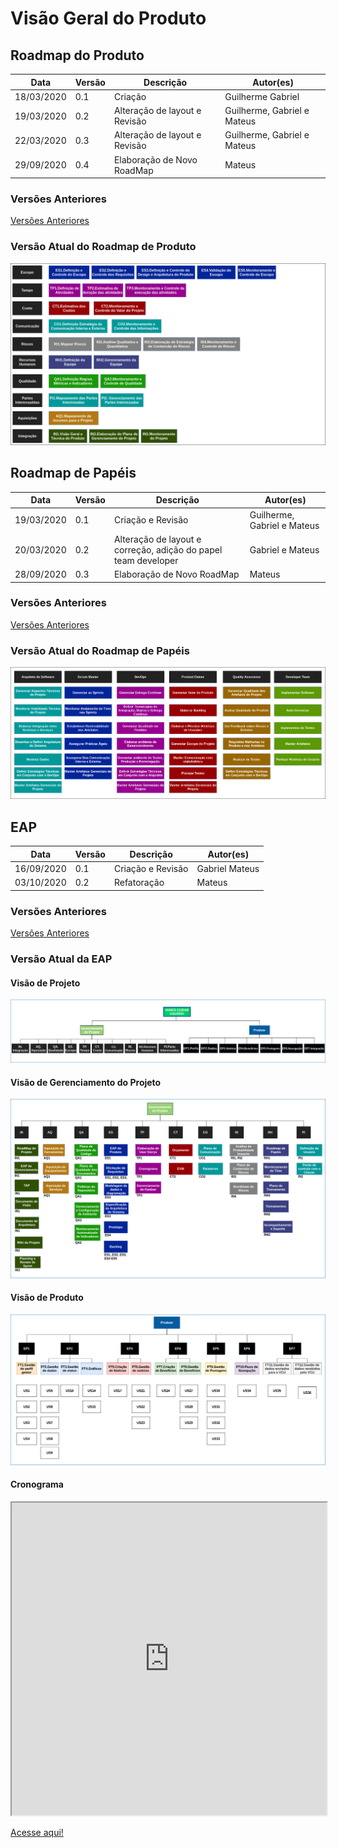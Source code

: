 # Visão Geral do Produto

## Roadmap do Produto

| **Data**   | **Versão** | **Descrição**               | **Autor(es)**  |
| ---------- | ---------- | --------------------------- | -------------- |
| 18/03/2020 | 0.1        | Criação                     | Guilherme Gabriel   |
| 19/03/2020 | 0.2        | Alteração de layout e Revisão                  |  Guilherme, Gabriel e Mateus  |
| 22/03/2020 | 0.3        | Alteração de layout e Revisão  |  Guilherme, Gabriel e Mateus  |
| 29/09/2020 | 0.4        | Elaboração de Novo RoadMap  |  Mateus  |

### Versões Anteriores 

[Versões Anteriores](roadmap_old.md)

### Versão Atual do Roadmap de Produto 

![Roadmap de Papéis](product/roadmap_product.png)


## Roadmap de Papéis

| **Data**   | **Versão** | **Descrição**               | **Autor(es)**  |
| ---------- | ---------- | --------------------------- | -------------- |
| 19/03/2020 | 0.1        | Criação e Revisão                  |  Guilherme, Gabriel e Mateus  |
| 20/03/2020 | 0.2        | Alteração de layout e correção, adição do papel team developer                  |  Gabriel e Mateus  |
| 28/09/2020 | 0.3        | Elaboração de Novo RoadMap  |  Mateus  |

### Versões Anteriores 

[Versões Anteriores](roadmap_roles_old.md)

### Versão Atual do Roadmap de Papéis 

![Roadmap de Papéis](roles/roadmap_roles.png)

## EAP

| **Data**   | **Versão** | **Descrição**               | **Autor(es)**  |
| ---------- | ---------- | --------------------------- | -------------- |
| 16/09/2020 | 0.1        | Criação     e Revisão             |  Gabriel  Mateus |
| 03/10/2020 | 0.2        | Refatoração              |  Mateus  |

### Versões Anteriores 

[Versões Anteriores](roadmap_roles_old.md)

### Versão Atual da EAP

#### Visão de Projeto

![EAP - Visão de Projeto](eap/eap-Page-3.png)

#### Visão de Gerenciamento do Projeto

![EAP - Visão de Projeto](eap/eap-Page-1.png)

#### Visão de Produto

![EAP - Visão de Projeto](eap/eap-Page-2.png)

#### Cronograma

<iframe src="https://docs.google.com/spreadsheets/d/1wJz0MrBT_tbNyonNBHvUJQh341VMtfk1oleZHJD31_A/edit?usp=sharing" width="100%" height="500px"></iframe>

[Acesse aqui!](https://docs.google.com/spreadsheets/d/1wJz0MrBT_tbNyonNBHvUJQh341VMtfk1oleZHJD31_A/edit?usp=sharing)
